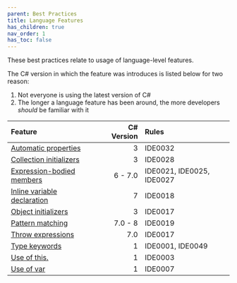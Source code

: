 ```yaml
---
parent: Best Practices
title: Language Features
has_children: true
nav_order: 1
has_toc: false
---
```


These best practices relate to usage of language-level features.

The C# version in which the feature was introduces is listed below for two reason:

1. Not everyone is using the latest version of C#
2. The longer a language feature has been around, the more developers *should* be familiar with it

| Feature | C# Version | Rules
|:-|-:|:-|
| [Automatic properties](auto_properties.md) | 3 | IDE0032 |
| [Collection initializers](collection_initializers.md) | 3 | IDE0028 |
| [Expression-bodied members](expression_bodied_members.md) | 6 - 7.0 | IDE0021, IDE0025, IDE0027 |
| [Inline variable declaration](inline_variable_declaration.md) | 7 | IDE0018 |
| [Object initializers](object_initializers.md) | 3 | IDE0017 |
| [Pattern matching](pattern_matching.md) | 7.0 - 8 | IDE0019 |
| [Throw expressions](throw_expressions.md) | 7.0 | IDE0017 |
| [Type keywords](type_keywords.md) | 1 | IDE0001, IDE0049 |
| [Use of this.](use_of_this.md) | 1 | IDE0003 |
| [Use of var](use_of_var.md) | 1 | IDE0007 |
